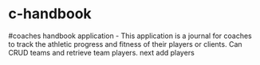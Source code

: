 # c-handbook
#coaches handbook application -
This application is a journal for coaches to track the athletic progress and fitness of their players or clients.
Can CRUD teams and retrieve team players.
next add players
